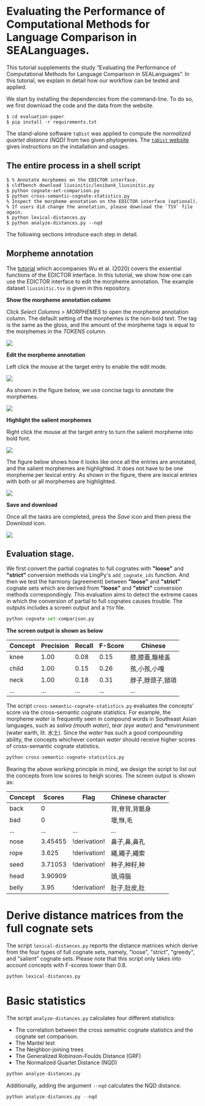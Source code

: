 # Evaluating the Performance of Computational Methods for Language Comparison in SEALanguages.

This tutorial supplements the study “Evaluating the Performance of Computational Methods for Language Comparison in SEALanguages”. In this tutorial, we explain in detail how our workflow can be tested and applied.

We start by installing the dependencies from the command-line. To do so, we first download the code and the data from the website.

```{.bash}
$ cd evaluation-paper
$ pip install -r requirements.txt
```

The stand-alone software `tqDist` was applied to compute the *normalized quartet distance (NQD)* from two given phylogenies. The [`tqDist` website](https://users-cs.au.dk/cstorm/software/tqdist/) gives instructions on the installation and usages.

## The entire process in a shell script

```{.bash}
$ % Annotate morphemes on the EDICTOR interface.
$ cldfbench download liusinitic/lexibank_liusinitic.py
$ python cognate-set-comparison.py
$ python cross-semantic-cognate-statistics.py
% Inspect the morpheme annotation on the EDICTOR interface (optional). 
% If users did change the annotation, please download the `TSV` file again.
$ python lexical-distances.py
$ python analyze-distances.py --nqd
```

The following sections introduce each step in detail.

## Morpheme annotation
The [tutorial](https://pad.gwdg.de/ouxXcKnXTnaY7aAspf8E4w?view) which accompanies Wu et al. (2020) covers the essential functions of the EDICTOR interface. In this tutorial, we show how one can use the EDICTOR interface to edit the morpheme annotation. The example dataset `liusinitic.tsv` is given in this repository. 

**Show the morpheme annotation column**

Click *Select Columns > MORPHEMES* to open the morpheme annotation column. The default setting of the morphemes is the non-bold text. The tag is the same as the gloss, and the amount of the morpheme tags is equal to the morphemes in the *TOKENS* column.

![](https://pad.gwdg.de/uploads/upload_512eb3d88d1346dddc8db9a19d9f56b2.png)

**Edit the morpheme annotation**

Left click the mouse at the target entry to enable the edit mode. 

![](https://pad.gwdg.de/uploads/upload_ce943f096a8abc668b7658dcc8848281.png)

As shown in the figure below, we use concise tags to annotate the morphemes.

![](https://pad.gwdg.de/uploads/upload_fcd38c54486891da0eaff1bed5fb35da.png)

**Highlight the salient morphemes**

Right click the mouse at the target entry to turn the salient morpheme into bold font.

![](https://pad.gwdg.de/uploads/upload_bdbaed5cbaf3ce7bfdc6fa69db255d61.png)

The figure below shows how it looks like once all the entries are annotated, and the salient morphemes are highlighted. It does not have to be one morpheme per lexical entry. As shown in the figure, there are lexical entries with both or all morphemes are highlighted.

![](https://pad.gwdg.de/uploads/upload_114e7ff9dc1ec8b68b28641f163e0a4a.png)

**Save and download**

Once all the tasks are completed, press the *Save* icon and then press the *Download* icon.

![](https://pad.gwdg.de/uploads/upload_e5771ea2b475fae38a3514e43e03f588.png)

## Evaluation stage.

We first convert the partial cognates to full cognates with **"loose"** and **"strict"** conversion methods via LingPy's `add_cognate_ids` function. And then we test the harmony (agreement) between  **"loose"** and **"strict"** cognate sets which are derived from **"loose"** and **"strict"** conversion methods correspondingly. This evaluation aims to detect the extreme cases in which the conversion of partial to full cognates causes trouble. The outputs includes a screen output and a `TSV` file.

```python
python cognate-set-comparison.py
```

**The screen output is shown as below**

| Concept  | Precision | Recall   | F-Score | Chinese       | 
| -------- | --------- | -------- |-------- |-------------  |
|  knee    |    1.00   |  0.08    |  0.15   |膝,膝蓋,簸棱盖  |
|  child   |    1.00   |  0.15    |  0.26   |孩,小孩,小嘎    | 
|  neck    |    1.00   |  0.18    |  0.31   |脖子,脖颈子,頸項| 
|   ...    |    ...    |   ...    |  ...    |        ...    |

The script `cross-semantic-cognate-statistics.py` evaluates the concepts' score via the cross-semantic cognate statistics. For example, the morpheme *water* is frequently seen in compound words in Southeast Asian languages, such as *saliva (mouth water)*, *tear (eye water)* and *environment (water earth, lit. 水土). Since the *water* has such a good compounding ability, the concepts whichever contain *water* should receive higher scores of cross-semantic cognate statistics.

```python
python cross-semantic-cognate-statistics.py
```

Bearing the above working principle in mind, we design the script to list out the concepts from low scores to heigh scores. The screen output is shown as: 

| Concept  | Scores   | Flag     | Chinese character| 
| -------- | -------- | -------- | ---------------- |
| back     | 0        |          | 背,脊背,背骶身    |
| bad      | 0        |          | 壞,恘,毛         |
| ...      | ...      | ...      |  ...             |
| nose     | 3.45455  | !derivation! | 鼻子,鼻,鼻孔  |
| rope     | 3.625    | !derivation! | 繩,繩子,繩索   |
| seed     | 3.71053  | !derivation! | 种子,种籽,种   |
| head     | 3.90909  |          |    頭,得腦        |
| belly    | 3.95     | !derivation! |  肚子,肚皮,肚  |

# Derive distance matrices from the full cognate sets

The script `lexical-distances.py` reports the distance matrices which derive from the four types of full cognate sets, namely, "loose", "strict", "greedy", and "salient" cognate sets. Please note that this script only takes into account concepts with F-scores lower than 0.8.

```python
python lexical-distances.py 
```

# Basic statistics

The script `analyze-distances.py` calculates four different statistics:
- The correlation between the cross sematnic cognate statistics and the cognate set comparison.
- The Mantel test
- The Neighbor-joining trees
- The Generalized Robinson-Foulds Distance (GRF)
- The Normalized Quartet Distance (NQD)

```python
python analyze-distances.py 
```

Additionally, adding the argument `--nqd` calculates the NQD distance.

```python
python analyze-distances.py --nqd
```